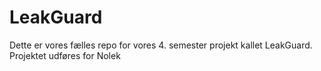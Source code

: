 # LeakGuard
Dette er vores fælles repo for vores 4. semester projekt kallet LeakGuard. Projektet udføres for Nolek
